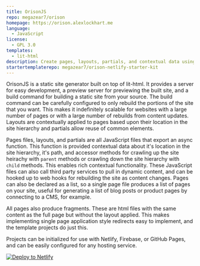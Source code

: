 ```yaml
---
title: OrisonJS
repo: megazear7/orison
homepage: https://orison.alexlockhart.me
language:
  - JavaScript
license:
  - GPL 3.0
templates:
  - lit-html
description: Create pages, layouts, partials, and contextual data using lit-html
startertemplaterepo: megazear7/orison-netlify-starter-kit
---
```


OrisonJS is a static site generator built on top of lit-html.
It provides a server for easy development, a preview server for previewing the built site, and a build command for building a static site from your source.
The build command can be carefully configured to only rebuild the portions of the site that you want. This makes it indefinitely scalable for websites with a large number of pages or with a large number of rebuilds from content updates.
Layouts are contextually applied to pages based upon their location in the site hierarchy and partials allow reuse of common elements.

Pages files, layouts, and partials are all JavaScript files that export an async function.
This function is provided contextual data about it's location in the site hierarchy, it's path, and accessor methods for crawling up the site heirachy with `parent` methods or crawling down the site hierarchy with `child` methods.
This enables rich contextual functionality. These JavaScript files can also call third party services to pull in dynamic content, and can be hooked up to web hooks for rebuilding the site as content changes.
Pages can also be declared as a list, so a single page file produces a list of pages on your site, useful for generating a list of blog posts or product pages by connecting to a CMS, for example.

All pages also produce fragments. These are html files with the same content as the full page but without the layout applied. This makes implementing single page application style redirects easy to implement, and the template projects do just this.

Projects can be initialized for use with Netlify, Firebase, or GitHub Pages, and can be easily configured for any hosting service.

[![Deploy to Netlify](https://www.netlify.com/img/deploy/button.svg)](https://app.netlify.com/start/deploy?repository=https://github.com/megazear7/orison-netlify-starter-kit)
